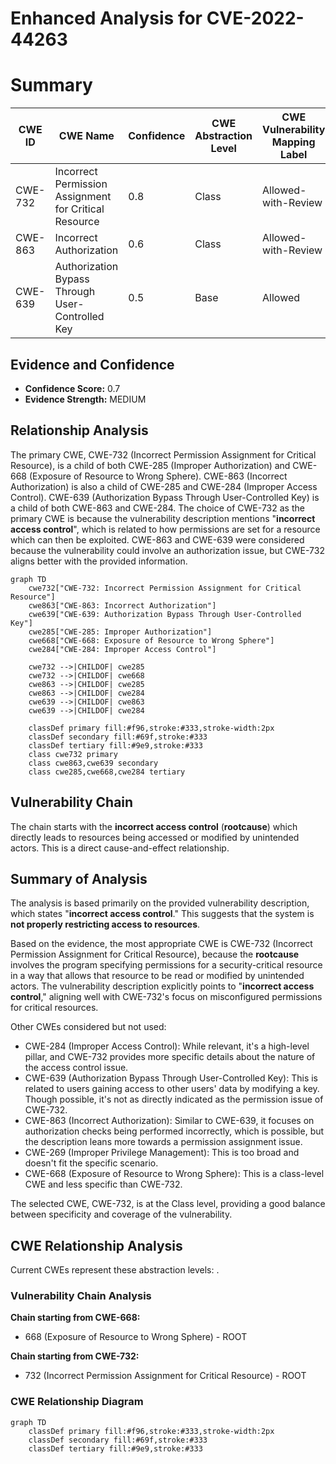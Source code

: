 # Enhanced Analysis for CVE-2022-44263

# Summary
| CWE ID | CWE Name | Confidence | CWE Abstraction Level | CWE Vulnerability Mapping Label | CWE-Vulnerability Mapping Notes |
|---|---|---|---|---|---|
| CWE-732 | Incorrect Permission Assignment for Critical Resource | 0.8 | Class | Allowed-with-Review | Primary CWE |
| CWE-863 | Incorrect Authorization | 0.6 | Class | Allowed-with-Review | Secondary Candidate |
| CWE-639 | Authorization Bypass Through User-Controlled Key | 0.5 | Base | Allowed | Secondary Candidate |

## Evidence and Confidence

*   **Confidence Score:** 0.7
*   **Evidence Strength:** MEDIUM

## Relationship Analysis
The primary CWE, CWE-732 (Incorrect Permission Assignment for Critical Resource), is a child of both CWE-285 (Improper Authorization) and CWE-668 (Exposure of Resource to Wrong Sphere). CWE-863 (Incorrect Authorization) is also a child of CWE-285 and CWE-284 (Improper Access Control). CWE-639 (Authorization Bypass Through User-Controlled Key) is a child of both CWE-863 and CWE-284.
The choice of CWE-732 as the primary CWE is because the vulnerability description mentions "**incorrect access control**", which is related to how permissions are set for a resource which can then be exploited. CWE-863 and CWE-639 were considered because the vulnerability could involve an authorization issue, but CWE-732 aligns better with the provided information.

```mermaid
graph TD
    cwe732["CWE-732: Incorrect Permission Assignment for Critical Resource"]
    cwe863["CWE-863: Incorrect Authorization"]
    cwe639["CWE-639: Authorization Bypass Through User-Controlled Key"]
    cwe285["CWE-285: Improper Authorization"]
    cwe668["CWE-668: Exposure of Resource to Wrong Sphere"]
    cwe284["CWE-284: Improper Access Control"]
    
    cwe732 -->|CHILDOF| cwe285
    cwe732 -->|CHILDOF| cwe668
    cwe863 -->|CHILDOF| cwe285
    cwe863 -->|CHILDOF| cwe284
    cwe639 -->|CHILDOF| cwe863
    cwe639 -->|CHILDOF| cwe284

    classDef primary fill:#f96,stroke:#333,stroke-width:2px
    classDef secondary fill:#69f,stroke:#333
    classDef tertiary fill:#9e9,stroke:#333
    class cwe732 primary
    class cwe863,cwe639 secondary
    class cwe285,cwe668,cwe284 tertiary
```

## Vulnerability Chain
The chain starts with the **incorrect access control** (**rootcause**) which directly leads to resources being accessed or modified by unintended actors. This is a direct cause-and-effect relationship.

## Summary of Analysis
The analysis is based primarily on the provided vulnerability description, which states "**incorrect access control**." This suggests that the system is **not properly restricting access to resources**.

Based on the evidence, the most appropriate CWE is CWE-732 (Incorrect Permission Assignment for Critical Resource), because the **rootcause** involves the program specifying permissions for a security-critical resource in a way that allows that resource to be read or modified by unintended actors. The vulnerability description explicitly points to "**incorrect access control**," aligning well with CWE-732's focus on misconfigured permissions for critical resources.

Other CWEs considered but not used:

*   CWE-284 (Improper Access Control): While relevant, it's a high-level pillar, and CWE-732 provides more specific details about the nature of the access control issue.
*   CWE-639 (Authorization Bypass Through User-Controlled Key): This is related to users gaining access to other users' data by modifying a key. Though possible, it's not as directly indicated as the permission issue of CWE-732.
*   CWE-863 (Incorrect Authorization): Similar to CWE-639, it focuses on authorization checks being performed incorrectly, which is possible, but the description leans more towards a permission assignment issue.
*   CWE-269 (Improper Privilege Management): This is too broad and doesn't fit the specific scenario.
*   CWE-668 (Exposure of Resource to Wrong Sphere): This is a class-level CWE and less specific than CWE-732.

The selected CWE, CWE-732, is at the Class level, providing a good balance between specificity and coverage of the vulnerability.


## CWE Relationship Analysis

Current CWEs represent these abstraction levels: .


### Vulnerability Chain Analysis

**Chain starting from CWE-668:**
- 668 (Exposure of Resource to Wrong Sphere) - ROOT


**Chain starting from CWE-732:**
- 732 (Incorrect Permission Assignment for Critical Resource) - ROOT



### CWE Relationship Diagram

```mermaid
graph TD
    classDef primary fill:#f96,stroke:#333,stroke-width:2px
    classDef secondary fill:#69f,stroke:#333
    classDef tertiary fill:#9e9,stroke:#333
```